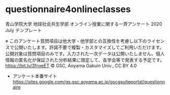 # questionnaire4onlineclasses
青山学院大学 地球社会共生学部 オンライン授業に関する一斉アンケート 2020 July テンプレート


※ このアンケート質問項目は他大学・他学部との互換性を考慮し以下のライセンスで公開いたします。許諾不要で複製・カスタマイズしてご利用いただけます。公開対象は質問項目のみです。入力された一次データは公開いたしません。個人情報の匿名化が保証された分析結果に限定して、各学会等で発表する予定です。 https://bit.ly/3fnxeET
© GSC, Aoyama Gakuin Univ., CC BY 4.0

* アンケート本番サイト
https://sites.google.com/gs.gsc.aoyama.ac.jp/gscgsuiteportal/questionnaire
